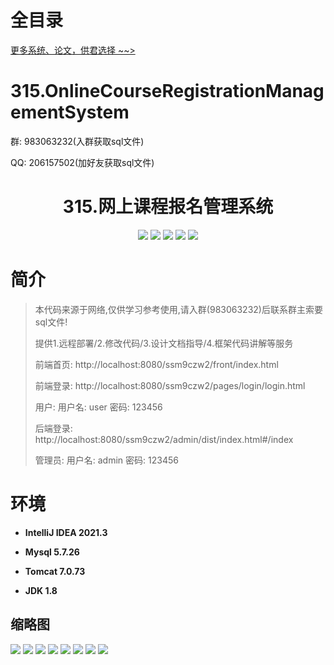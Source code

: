 # 全目录

[更多系统、论文，供君选择 ~~>](https://www.bitwise.net.cn)


# 315.OnlineCourseRegistrationManagementSystem

<p>群: 983063232(入群获取sql文件)</p>
<p>QQ: 206157502(加好友获取sql文件)</p>

<p><h1 align="center">315.网上课程报名管理系统</h1></p>


<p align="center">
	<img src="https://img.shields.io/badge/jdk-1.8-orange.svg"/>
    <img src="https://img.shields.io/badge/spring-5.x-lightgrey.svg"/>
    <img src="https://img.shields.io/badge/springmvc-3.x-blue.svg"/>
    <img src="https://img.shields.io/badge/mybatis-5.x-yellow.svg"/>
    <img src="https://img.shields.io/badge/vue-2.x-green.svg"/>
</p>

# 简介

> 本代码来源于网络,仅供学习参考使用,请入群(983063232)后联系群主索要sql文件!
>
> 提供1.远程部署/2.修改代码/3.设计文档指导/4.框架代码讲解等服务
>
> 前端首页: http://localhost:8080/ssm9czw2/front/index.html
>
> 前端登录: http://localhost:8080/ssm9czw2/pages/login/login.html
>
> 用户: 用户名: user 密码: 123456
>
> 后端登录: http://localhost:8080/ssm9czw2/admin/dist/index.html#/index
>
> 管理员: 用户名: admin 密码: 123456



# 环境

- <b>IntelliJ IDEA 2021.3</b>

- <b>Mysql 5.7.26</b>

- <b>Tomcat 7.0.73</b>

- <b>JDK 1.8</b>

## 缩略图

![](https://bitwise.oss-cn-heyuan.aliyuncs.com/2024/9/10/2096084e-b210-4c76-9b51-7c226f9d8e93.png)
![](https://bitwise.oss-cn-heyuan.aliyuncs.com/2024/9/10/b49a48e7-1248-411d-a5d1-deec70deb796.png)
![](https://bitwise.oss-cn-heyuan.aliyuncs.com/2024/9/10/9fc54a8d-abad-4e6c-8cba-e84ab2dff4db.png)
![](https://bitwise.oss-cn-heyuan.aliyuncs.com/2024/9/10/71ece92f-d8f2-452a-bc42-f83f20b68a52.png)
![](https://bitwise.oss-cn-heyuan.aliyuncs.com/2024/9/10/87231e6a-e11a-4ea2-87f4-94f3d1df0ed2.png)
![](https://bitwise.oss-cn-heyuan.aliyuncs.com/2024/9/10/50f65475-af12-4624-8c55-ca1a1a0b4695.png)
![](https://bitwise.oss-cn-heyuan.aliyuncs.com/2024/9/10/d941cf91-5222-4747-b43c-0d8d6ca6d7f1.png)
![](https://bitwise.oss-cn-heyuan.aliyuncs.com/2024/9/10/f6868409-a412-4e7a-86c3-9039c6efe10c.png)




